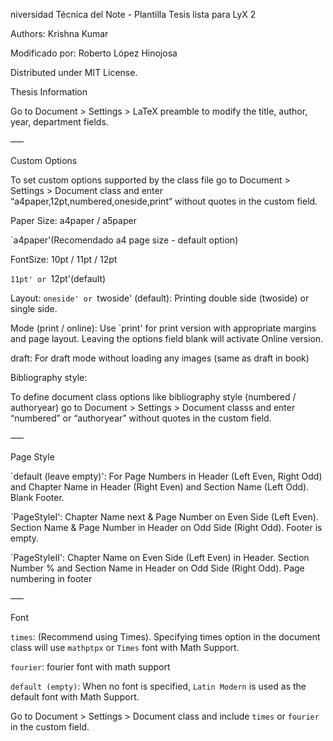 niversidad Técnica del Note - Plantilla Tesis lista para LyX 2

Authors: Krishna Kumar 

Modificado por: Roberto López Hinojosa

Distributed under MIT License.

Thesis Information

Go to Document > Settings > LaTeX preamble to modify the title, author, year, department fields.

—–

Custom Options

To set custom options supported by the class file go to Document > Settings > Document class and enter “a4paper,12pt,numbered,oneside,print” without quotes in the custom field.

Paper Size: a4paper / a5paper

`a4paper'(Recomendado a4 page size - default option)

FontSize: 10pt / 11pt / 12pt

`11pt' or `12pt'(default)

Layout: `oneside' or `twoside' (default): Printing double side (twoside) or single side.

Mode (print / online): Use `print' for print version with appropriate margins and page layout. Leaving the options field blank will activate Online version. 

draft: For draft mode without loading any images (same as draft in book) 

Bibliography style: 

To define document class options like bibliography style (numbered / authoryear) go to Document > Settings > Document classs and enter “numbered” or “authoryear” without quotes in the custom field.

—–

Page Style

`default (leave empty)': For Page Numbers in Header (Left Even, Right Odd) and Chapter Name in Header (Right Even) and Section Name (Left Odd). Blank Footer. 

`PageStyleI': Chapter Name next & Page Number on Even Side (Left Even). Section Name & Page Number in Header on Odd Side (Right Odd). Footer is empty. 

`PageStyleII': Chapter Name on Even Side (Left Even) in Header. Section Number % and Section Name in Header on Odd Side (Right Odd). Page numbering in footer 

—–

Font

`times`: (Recommend using Times). Specifying times option in the document class will use `mathptpx` or `Times` font with Math Support. 

`fourier`: fourier font with math support

`default (empty)`: When no font is specified, `Latin Modern` is used as the default font with Math Support. 

Go to Document > Settings > Document class and include `times` or `fourier` in the custom field.
